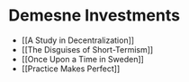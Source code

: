 # Demesne Investments
- [[A Study in Decentralization]]
- [[The Disguises of Short-Termism]]
- [[Once Upon a Time in Sweden]]
- [[Practice Makes Perfect]]